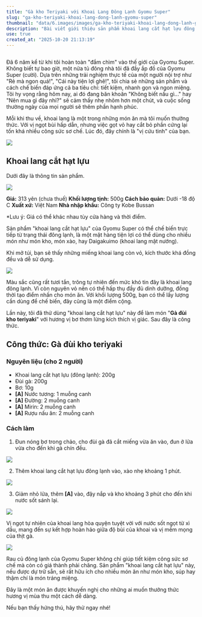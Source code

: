 ```yaml
---
title: "Gà kho Teriyaki với Khoai Lang Đông Lạnh Gyomu Super"
slug: "ga-kho-teriyaki-khoai-lang-dong-lanh-gyomu-super"
thumbnail: "data/6.images/images/ga-kho-teriyaki-khoai-lang-dong-lanh-gyomu-super.webp"
description: "Bài viết giới thiệu sản phẩm khoai lang cắt hạt lựu đông lạnh không cần sơ chế của Gyomu Super và công thức món gà đùi kho teriyaki hấp dẫn giúp tiết kiệm thời gian."
use: true
created_at: "2025-10-20 21:13:19"
---
```


![]()

Đã 6 năm kể từ khi tôi hoàn toàn "đắm chìm" vào thế giới của Gyomu Super. Không biết tự bao giờ, một nửa tủ đông nhà tôi đã đầy ắp đồ của Gyomu Super (cười). Dựa trên những trải nghiệm thực tế của một người nội trợ như "Rẻ mà ngon quá!", "Cái này tiện lợi ghê!", tôi chia sẻ những sản phẩm và cách chế biến đáp ứng cả ba tiêu chí: tiết kiệm, nhanh gọn và ngon miệng. Tôi hy vọng rằng hôm nay, ai đó đang băn khoăn "Không biết nấu gì..." hay "Nên mua gì đây nhỉ?" sẽ cảm thấy nhẹ nhõm hơn một chút, và cuộc sống thường ngày của mọi người sẽ thêm phần hạnh phúc.

Mỗi khi thu về, khoai lang là một trong những món ăn mà tôi muốn thưởng thức. Với vị ngọt bùi hấp dẫn, nhưng việc gọt vỏ hay cắt bỏ phần cứng lại tốn khá nhiều công sức sơ chế. Lúc đó, đây chính là "vị cứu tinh" của bạn.

![](/images/image-1760951990372.webp)

## Khoai lang cắt hạt lựu

Dưới đây là thông tin sản phẩm.

![](/images/image-1760952085410.webp)

**Giá:** 313 yên (chưa thuế)
**Khối lượng tịnh:** 500g
**Cách bảo quản:** Dưới -18 độ C
**Xuất xứ:** Việt Nam
**Nhà nhập khẩu:** Công ty Kobe Bussan

*Lưu ý: Giá có thể khác nhau tùy cửa hàng và thời điểm.

Sản phẩm "khoai lang cắt hạt lựu" của Gyomu Super có thể chế biến trực tiếp từ trạng thái đông lạnh, là một mặt hàng tiện lợi có thể dùng cho nhiều món như món kho, món xào, hay Daigakuimo (khoai lang mật nướng).

Khi mở túi, bạn sẽ thấy những miếng khoai lang còn vỏ, kích thước khá đồng đều và dễ sử dụng.

![](/images/image-1760952169648.webp)

Màu sắc cũng rất tươi tắn, trông tự nhiên đến mức khó tin đây là khoai lang đông lạnh. Vì còn nguyên vỏ nên có thể hấp thụ đầy đủ dinh dưỡng, đồng thời tạo điểm nhấn cho món ăn. Với khối lượng 500g, bạn có thể lấy lượng cần dùng để chế biến, đây cũng là một điểm cộng.

Lần này, tôi đã thử dùng "khoai lang cắt hạt lựu" này để làm món "**Gà đùi kho teriyaki**" với hương vị bơ thơm lừng kích thích vị giác. Sau đây là công thức.

## Công thức: Gà đùi kho teriyaki

### Nguyên liệu (cho 2 người)

- Khoai lang cắt hạt lựu (đông lạnh): 200g
- Đùi gà: 200g
- Bơ: 10g
- **[A]** Nước tương: 1 muỗng canh
- **[A]** Đường: 2 muỗng canh
- **[A]** Mirin: 2 muỗng canh
- **[A]** Rượu nấu ăn: 2 muỗng canh

### Cách làm

1. Đun nóng bơ trong chảo, cho đùi gà đã cắt miếng vừa ăn vào, đun ở lửa vừa cho đến khi gà chín đều.

![](/images/image-1760952295031.webp)

2. Thêm khoai lang cắt hạt lựu đông lạnh vào, xào nhẹ khoảng 1 phút.

![](/images/image-1760952319770.webp)

3. Giảm nhỏ lửa, thêm **[A]** vào, đậy nắp và kho khoảng 3 phút cho đến khi nước sốt sánh lại.

![](/images/image-1760952354280.webp)

Vị ngọt tự nhiên của khoai lang hòa quyện tuyệt vời với nước sốt ngọt từ xì dầu, mang đến sự kết hợp hoàn hảo giữa độ bùi của khoai và vị mềm mọng của thịt gà.

![](/images/image-1760952382318.webp)

Rau củ đông lạnh của Gyomu Super không chỉ giúp tiết kiệm công sức sơ chế mà còn có giá thành phải chăng. Sản phẩm "khoai lang cắt hạt lựu" này, nếu được dự trữ sẵn, sẽ rất hữu ích cho nhiều món ăn như món kho, súp hay thậm chí là món tráng miệng.

Đây là một món ăn được khuyến nghị cho những ai muốn thưởng thức hương vị mùa thu một cách dễ dàng.

Nếu bạn thấy hứng thú, hãy thử ngay nhé!